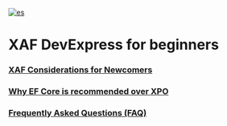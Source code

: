 [![es](https://img.shields.io/badge/lang-es-yellow.svg)](https://github.com/jjcolumb/XAF-Docs-Spanish/blob/master/README.md)

# XAF DevExpress for beginners

### [XAF Considerations for Newcomers](https://github.com/jjcolumb/XAF-Docs-Spanish/blob/master/newcomers.en.md)
### [Why EF Core is recommended over XPO]()
### [Frequently Asked Questions (FAQ)]()
